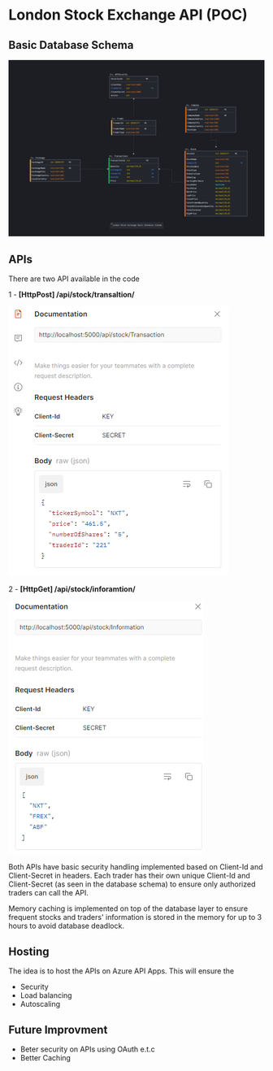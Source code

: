 # London Stock Exchange API (POC)

## Basic Database Schema

![database schema](Assets/database_schema.png)

## APIs

There are two API available in the code

1 - **[HttpPost] /api/stock/transaltion/**

![stock transaction api](Assets/transaction-api.png)

2 - **[HttpGet] /api/stock/inforamtion/**

![stock inforamtion api](Assets/information-api.png)


Both APIs have basic security handling implemented based on Client-Id and Client-Secret in headers. Each trader has their own unique Client-Id and Client-Secret (as seen in the database schema) to ensure only authorized traders can call the API.

Memory caching is implemented on top of the database layer to ensure frequent stocks and traders' information is stored in the memory for up to 3 hours to avoid database deadlock.  


## Hosting

The idea is to host the APIs on Azure API Apps. This will ensure the

- Security
- Load balancing
- Autoscaling

## Future Improvment

- Beter security on APIs using OAuth e.t.c
- Better Caching
